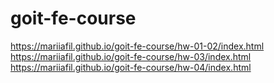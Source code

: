 # goit-fe-course

https://mariiafil.github.io/goit-fe-course/hw-01-02/index.html
https://mariiafil.github.io/goit-fe-course/hw-03/index.html
https://mariiafil.github.io/goit-fe-course/hw-04/index.html


